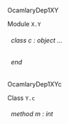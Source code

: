 OcamlaryDep1XY

 Module  `` X.Y `` 
<a id="class-c"></a>
###### &nbsp; class  c : object ... 
 ###### &nbsp; end


OcamlaryDep1XYc

 Class  `` Y.c `` 
<a id="method-m"></a>
###### &nbsp; method m : int

